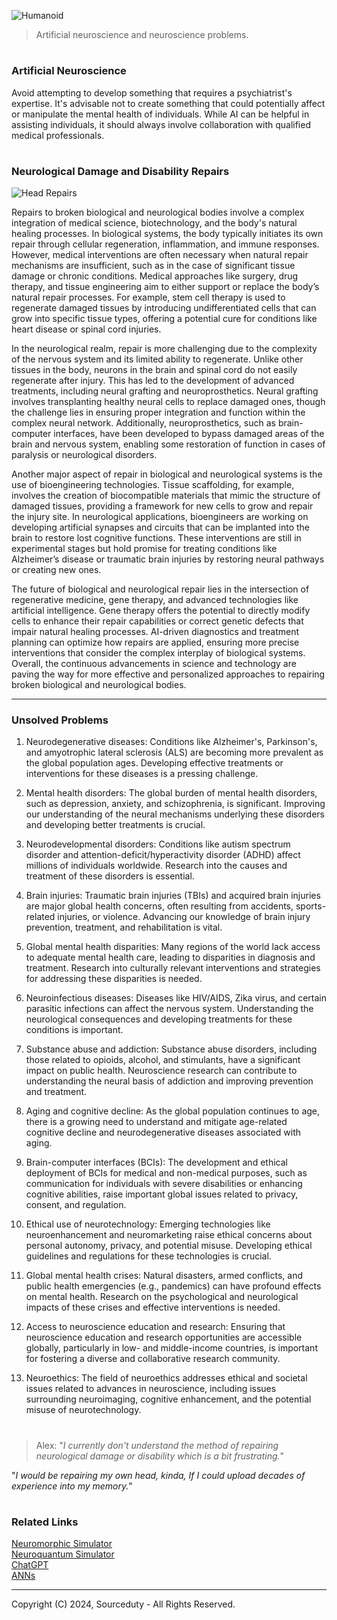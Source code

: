 ![Humanoid](https://github.com/user-attachments/assets/8a93649e-8534-4d10-be38-fe7e0febcf26)

> Artificial neuroscience and neuroscience problems.

#

### Artificial Neuroscience

Avoid attempting to develop something that requires a psychiatrist's expertise. It's advisable not to create something that could potentially affect or manipulate the mental health of individuals. While AI can be helpful in assisting individuals, it should always involve collaboration with qualified medical professionals.

#
### Neurological Damage and Disability Repairs

![Head Repairs](https://github.com/user-attachments/assets/2184b3a7-4f8a-4077-ba03-ce3a7cc74cbf)

Repairs to broken biological and neurological bodies involve a complex integration of medical science, biotechnology, and the body's natural healing processes. In biological systems, the body typically initiates its own repair through cellular regeneration, inflammation, and immune responses. However, medical interventions are often necessary when natural repair mechanisms are insufficient, such as in the case of significant tissue damage or chronic conditions. Medical approaches like surgery, drug therapy, and tissue engineering aim to either support or replace the body’s natural repair processes. For example, stem cell therapy is used to regenerate damaged tissues by introducing undifferentiated cells that can grow into specific tissue types, offering a potential cure for conditions like heart disease or spinal cord injuries.

In the neurological realm, repair is more challenging due to the complexity of the nervous system and its limited ability to regenerate. Unlike other tissues in the body, neurons in the brain and spinal cord do not easily regenerate after injury. This has led to the development of advanced treatments, including neural grafting and neuroprosthetics. Neural grafting involves transplanting healthy neural cells to replace damaged ones, though the challenge lies in ensuring proper integration and function within the complex neural network. Additionally, neuroprosthetics, such as brain-computer interfaces, have been developed to bypass damaged areas of the brain and nervous system, enabling some restoration of function in cases of paralysis or neurological disorders.

Another major aspect of repair in biological and neurological systems is the use of bioengineering technologies. Tissue scaffolding, for example, involves the creation of biocompatible materials that mimic the structure of damaged tissues, providing a framework for new cells to grow and repair the injury site. In neurological applications, bioengineers are working on developing artificial synapses and circuits that can be implanted into the brain to restore lost cognitive functions. These interventions are still in experimental stages but hold promise for treating conditions like Alzheimer’s disease or traumatic brain injuries by restoring neural pathways or creating new ones.

The future of biological and neurological repair lies in the intersection of regenerative medicine, gene therapy, and advanced technologies like artificial intelligence. Gene therapy offers the potential to directly modify cells to enhance their repair capabilities or correct genetic defects that impair natural healing processes. AI-driven diagnostics and treatment planning can optimize how repairs are applied, ensuring more precise interventions that consider the complex interplay of biological systems. Overall, the continuous advancements in science and technology are paving the way for more effective and personalized approaches to repairing broken biological and neurological bodies.

***
### Unsolved Problems

1. Neurodegenerative diseases: Conditions like Alzheimer's, Parkinson's, and amyotrophic lateral sclerosis (ALS) are becoming more prevalent as the global population ages. Developing effective treatments or interventions for these diseases is a pressing challenge.

2. Mental health disorders: The global burden of mental health disorders, such as depression, anxiety, and schizophrenia, is significant. Improving our understanding of the neural mechanisms underlying these disorders and developing better treatments is crucial.

3. Neurodevelopmental disorders: Conditions like autism spectrum disorder and attention-deficit/hyperactivity disorder (ADHD) affect millions of individuals worldwide. Research into the causes and treatment of these disorders is essential.

4. Brain injuries: Traumatic brain injuries (TBIs) and acquired brain injuries are major global health concerns, often resulting from accidents, sports-related injuries, or violence. Advancing our knowledge of brain injury prevention, treatment, and rehabilitation is vital.

5. Global mental health disparities: Many regions of the world lack access to adequate mental health care, leading to disparities in diagnosis and treatment. Research into culturally relevant interventions and strategies for addressing these disparities is needed.

6. Neuroinfectious diseases: Diseases like HIV/AIDS, Zika virus, and certain parasitic infections can affect the nervous system. Understanding the neurological consequences and developing treatments for these conditions is important.

7. Substance abuse and addiction: Substance abuse disorders, including those related to opioids, alcohol, and stimulants, have a significant impact on public health. Neuroscience research can contribute to understanding the neural basis of addiction and improving prevention and treatment.

8. Aging and cognitive decline: As the global population continues to age, there is a growing need to understand and mitigate age-related cognitive decline and neurodegenerative diseases associated with aging.

9. Brain-computer interfaces (BCIs): The development and ethical deployment of BCIs for medical and non-medical purposes, such as communication for individuals with severe disabilities or enhancing cognitive abilities, raise important global issues related to privacy, consent, and regulation.

10. Ethical use of neurotechnology: Emerging technologies like neuroenhancement and neuromarketing raise ethical concerns about personal autonomy, privacy, and potential misuse. Developing ethical guidelines and regulations for these technologies is crucial.

11. Global mental health crises: Natural disasters, armed conflicts, and public health emergencies (e.g., pandemics) can have profound effects on mental health. Research on the psychological and neurological impacts of these crises and effective interventions is needed.

12. Access to neuroscience education and research: Ensuring that neuroscience education and research opportunities are accessible globally, particularly in low- and middle-income countries, is important for fostering a diverse and collaborative research community.

13. Neuroethics: The field of neuroethics addresses ethical and societal issues related to advances in neuroscience, including issues surrounding neuroimaging, cognitive enhancement, and the potential misuse of neurotechnology.

#

> Alex: "*I currently don't understand the method of repairing neurological damage or disability which is a bit frustrating.*"

"*I would be repairing my own head, kinda, If I could upload decades of experience into my memory.*"

#
### Related Links

[Neuromorphic Simulator](https://github.com/sourceduty/Neuromorphic_Simulator)
<br>
[Neuroquantum Simulator](https://chatgpt.com/g/g-srlpn9o6e-neuroquantum-simulator)
<br>
[ChatGPT](https://github.com/sourceduty/ChatGPT)
<br>
[ANNs](https://github.com/sourceduty/ANNs)

***
Copyright (C) 2024, Sourceduty - All Rights Reserved.
